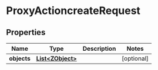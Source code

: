 
# ProxyActioncreateRequest

## Properties
Name | Type | Description | Notes
------------ | ------------- | ------------- | -------------
**objects** | [**List&lt;ZObject&gt;**](ZObject.md) |  |  [optional]



